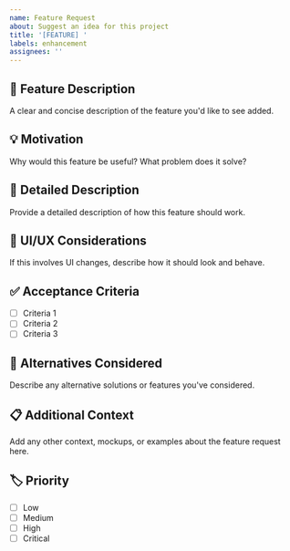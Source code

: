 ```yaml
---
name: Feature Request
about: Suggest an idea for this project
title: '[FEATURE] '
labels: enhancement
assignees: ''
---
```


## 🚀 Feature Description
A clear and concise description of the feature you'd like to see added.

## 💡 Motivation
Why would this feature be useful? What problem does it solve?

## 📝 Detailed Description
Provide a detailed description of how this feature should work.

## 🎨 UI/UX Considerations
If this involves UI changes, describe how it should look and behave.

## ✅ Acceptance Criteria
- [ ] Criteria 1
- [ ] Criteria 2
- [ ] Criteria 3

## 🔄 Alternatives Considered
Describe any alternative solutions or features you've considered.

## 📋 Additional Context
Add any other context, mockups, or examples about the feature request here.

## 🏷️ Priority
- [ ] Low
- [ ] Medium  
- [ ] High
- [ ] Critical
